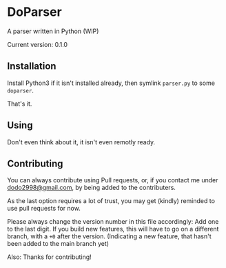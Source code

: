 # DoParser

A parser written in Python (WIP)

Current version: 0.1.0

## Installation

Install Python3 if it isn't installed already, then symlink `parser.py` to some `doparser`.

That's it.

## Using

Don't even think about it, it isn't even remotly ready.

## Contributing

You can always contribute using Pull requests, or, if you contact me under dodo2998@gmail.com, by being added to the contributers.

As the last option requires a lot of trust, you may get (kindly) reminded to use pull requests for now.

Please always change the version number in this file accordingly: Add one to the last digit.
If you build new features, this will have to go on a different branch, with a `+0` after the version. (Indicating a new feature, that hasn't been added to the main branch yet)

Also: Thanks for contributing!
